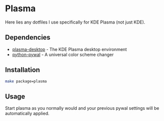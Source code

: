 # Plasma

Here lies any dotfiles I use specifically for KDE Plasma (not just KDE).

## Dependencies

- [plasma-desktop][plasma-desktop] - The KDE Plasma desktop environment
- [python-pywal][python-pywal] - A universal color scheme changer

## Installation

```sh
make package=plasma
```

## Usage

Start plasma as you normally would and your previous pywal settings will be automatically applied.

[plasma-desktop]: https://www.archlinux.org/packages/extra/x86_64/plasma-desktop/
[python-pywal]: https://www.archlinux.org/packages/community/any/python-pywal/
